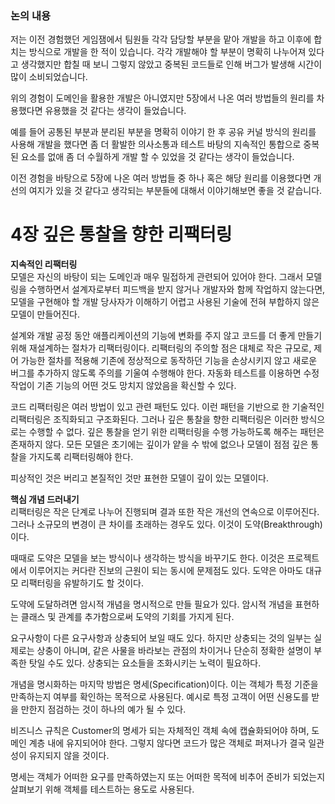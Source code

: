 ### 논의 내용
저는 이전 경험했던 게임잼에서 팀원들 각각 담당할 부분을 맡아 개발을 하고 이후에 합치는 방식으로 개발을 한 적이 있습니다. 각각 개발해야 할 부분이 명확히 나누어져 있다고 생각했지만 합칠 때 보니 그렇지 않았고 중복된 코드들로 인해 버그가 발생해 시간이 많이 소비되었습니다.

위의 경험이 도메인을 활용한 개발은 아니였지만 5장에서 나온 여러 방법들의 원리를 차용했다면 유용했을 것 같다는 생각이 들었습니다.

예를 들어 공통된 부분과 분리된 부분을 명확히 이야기 한 후 공유 커널 방식의 원리를 사용해 개발을 했다면 좀 더 활발한 의사소통과 테스트 바탕의 지속적인 통합으로 중복된 요소를 없애 좀 더 수월하게 개발 할 수 있었을 것 같다는 생각이 들었습니다.

이전 경험을 바탕으로 5장에 나온 여러 방법들 중 하나 혹은 해당 원리를 이용했다면 개선의 여지가 있을 것 같다고 생각되는 부분들에 대해서 이야기해보면 좋을 것 같습니다.
# 4장 깊은 통찰을 향한 리팩터링
**지속적인 리팩터링**  
모델은 자신의 바탕이 되는 도메인과 매우 밀접하게 관련되어 있어야 한다. 그래서 모델링을 수행하면서 설계자로부터 피드백을 받지 않거나 개발자와 함께 작업하지 않는다면, 모델을 구현해야 할 개발 당사자가 이해하기 어렵고 사용된 기술에 전혀 부합하지 않은 모델이 만들어진다.

설계와 개발 공정 동안 애플리케이션의 기능에 변화를 주지 않고 코드를 더 좋게 만들기 위해 재설계하는 절차가 리팩터링이다. 리팩터링의 주의할 점은 대체로 작은 규모로, 제어 가능한 절차를 적용해 기존에 정상적으로 동작하던 기능을 손상시키지 않고 새로운 버그를 추가하지 않도록 주의를 기울여 수행해야 한다. 자동화 테스트를 이용하면 수정 작업이 기존 기능의 어떤 것도 망치지 않았음을 확신할 수 있다.

코드 리팩터링은 여러 방법이 있고 관련 패턴도 있다. 이런 패턴을 기반으로 한 기술적인 리팩터링은 조직화되고 구조화된다. 그러나 깊은 통찰을 향한 리팩터링은 이러한 방식으로는 수행할 수 없다. 깊은 통찰을 얻기 위한 리팩터링을 수행 가능하도록 해주는 패턴은 존재하지 않다. 모든 모델은 초기에는 깊이가 얕을 수 밖에 없으나 모델이 점점 깊은 통찰을 가지도록 리팩터링해야 한다.

피상적인 것은 버리고 본질적인 것만 표현한 모델이 깊이 있는 모델이다.


**핵심 개념 드러내기**  
리팩터링은 작은 단계로 나누어 진행되며 결과 또한 작은 개선의 연속으로 이루어진다. 그러나 소규모의 변경이 큰 차이를 초래하는 경우도 있다. 이것이 도약(Breakthrough)이다.

때때로 도약은 모델을 보는 방식이나 생각하는 방식을 바꾸기도 한다. 이것은 프로젝트에서 이루어지는 커다란 진보의 근원이 되는 동시에 문제점도 있다. 도약은 아마도 대규모 리팩터링을 유발하기도 할 것이다.

도약에 도달하려면 암시적 개념을 명시적으로 만들 필요가 있다. 암시적 개념을 표현하는 클래스 및 관계를 추가함으로써 도약의 기회를 가지게 된다.

요구사항이 다른 요구사항과 상충되어 보일 때도 있다. 하지만 상충되는 것의 일부는 실제로는 상충이 아니며, 같은 사물을 바라보는 관점의 차이거나 단순히 정확한 설명이 부족한 탓일 수도 있다. 상충되는 요소들을 조화시키는 노력이 필요하다.

개념을 명시화하는 마지막 방법은 명세(Specification)이다. 이는 객체가 특정 기준을 만족하는지 여부를 확인하는 목적으로 사용된다. 예시로 특정 고객이 어떤 신용도를 받을 만한지 점검하는 것이 하나의 예가 될 수 있다.

비즈니스 규칙은 Customer의 명세가 되는 자체적인 객체 속에 캡슐화되어야 하며, 도메인 계층 내에 유지되어야 한다. 그렇지 않다면 코드가 많은 객체로 퍼져나가 결국 일관성이 유지되지 않을 것이다.

명세는 객체가 어떠한 요구를 만족하였는지 또는 어떠한 목적에 비추어 준비가 되었는지 살펴보기 위해 객체를 테스트하는 용도로 사용된다.

